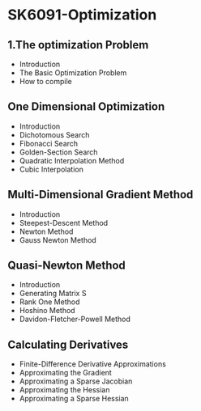 # SK6091-Optimization
## 1.The optimization Problem
  - Introduction
  - The Basic Optimization Problem 
  - How to compile 
## One Dimensional Optimization
  - Introduction
  - Dichotomous Search
  - Fibonacci Search
  - Golden-Section Search
  - Quadratic Interpolation Method
  - Cubic Interpolation 
## Multi-Dimensional Gradient Method
  - Introduction
  - Steepest-Descent Method
  - Newton Method
  - Gauss Newton Method
## Quasi-Newton Method 
  - Introduction 
  - Generating Matrix S
  - Rank One Method 
  - Hoshino Method
  - Davidon-Fletcher-Powell Method
## Calculating Derivatives
  - Finite-Difference Derivative Approximations
  - Approximating the Gradient
  - Approximating a Sparse Jacobian
  - Approximating the Hessian
  - Approximating a Sparse Hessian
